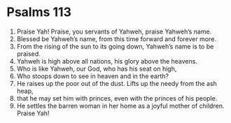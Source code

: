 ﻿
# Psalms 113
1. Praise Yah! Praise, you servants of Yahweh, praise Yahweh’s name. 
2. Blessed be Yahweh’s name, from this time forward and forever more. 
3. From the rising of the sun to its going down, Yahweh’s name is to be praised. 
4. Yahweh is high above all nations, his glory above the heavens. 
5. Who is like Yahweh, our God, who has his seat on high, 
6. Who stoops down to see in heaven and in the earth? 
7. He raises up the poor out of the dust. Lifts up the needy from the ash heap, 
8. that he may set him with princes, even with the princes of his people. 
9. He settles the barren woman in her home as a joyful mother of children. Praise Yah! 
